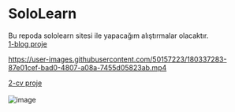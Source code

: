 # SoloLearn

Bu repoda sololearn sitesi ile yapacağım alıştırmalar olacaktır.<br>
<a href="https://github.com/yektaonureren/SoloLearn/blob/main/blog.html">1-blog proje</a><br>

https://user-images.githubusercontent.com/50157223/180337283-87e01cef-bad0-4807-a08a-7455d05823ab.mp4

<a href="https://github.com/yektaonureren/SoloLearn/blob/main/cv.html">2-cv proje</a><br><br>
![image](https://user-images.githubusercontent.com/50157223/183309139-dcef0fde-a7d2-445c-a3b0-8ea04d003664.png)












